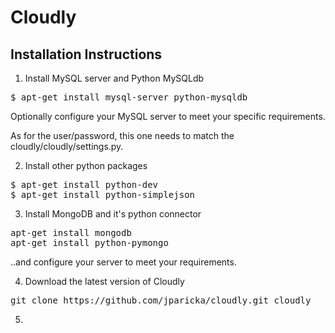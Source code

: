 Cloudly
=======

Installation Instructions
-------------------------

1) Install MySQL server and Python MySQLdb

<pre>
$ apt-get install mysql-server python-mysqldb
</pre>

Optionally configure your MySQL server to meet your specific requirements.

As for the user/password, this one needs to match the cloudly/cloudly/settings.py.


2) Install other python packages

<pre>
$ apt-get install python-dev 
$ apt-get install python-simplejson 
</pre>

3) Install MongoDB and it's python connector

<pre>
apt-get install mongodb
apt-get install python-pymongo
</pre>

..and configure your server to meet your requirements.

4) Download the latest version of Cloudly

<pre>
git clone https://github.com/jparicka/cloudly.git cloudly
</pre>

5) 

